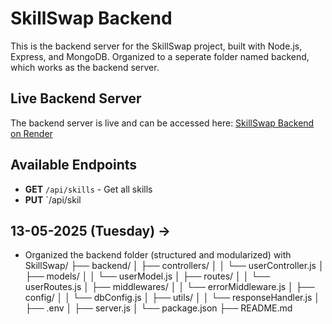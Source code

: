 # SkillSwap Backend

This is the backend server for the SkillSwap project, built with Node.js, Express, and MongoDB.
Organized to a seperate folder named backend, which works as the backend server.

## Live Backend Server
The backend server is live and can be accessed here:
[SkillSwap Backend on Render]()

## Available Endpoints
- **GET** `/api/skills` - Get all skills
- **PUT** `/api/skil


## 13-05-2025 (Tuesday) ->
- Organized the backend folder (structured and modularized) with SkillSwap/
├── backend/
│   ├── controllers/
│   │   └── userController.js
│   ├── models/
│   │   └── userModel.js
│   ├── routes/
│   │   └── userRoutes.js
│   ├── middlewares/
│   │   └── errorMiddleware.js
│   ├── config/
│   │   └── dbConfig.js
│   ├── utils/
│   │   └── responseHandler.js
│   ├── .env
│   ├── server.js
│   └── package.json
├── README.md
